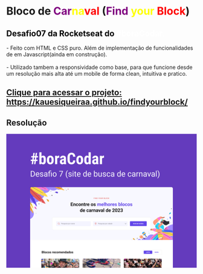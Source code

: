 <h1>Bloco de <span style="color: purple"> Car</span><span style="color: yellow">na</span><span style="color: red">val </span> (<span style="color: purple">Find</span><span style="color: yellow"> your</span><span style="color: red"> Block</span>)</h1>

<h2 style="color:black "><strong>Desafio07 da Rocketseat do <span style="color:white">#boraCodar.</span></strong></h2>

<p>
- Feito com HTML e CSS puro.
Além de implementação de funcionalidades de em Javascript(ainda em construção).
<br/> <br/>
- Utilizado tambem a responsividade como base, para que funcione desde um resolução mais alta até um mobile de forma clean, intuitiva e pratico. 
</p>

<a href="https://kauesiqueiraa.github.io/findyourblock/"><h2>Clique para acessar o projeto: https://kauesiqueiraa.github.io/findyourblock/</h2></a>
<a></a>

<h2>Resolução</h2>

<img src="../assets/layout.jpg" alt="layout" width="600px">

